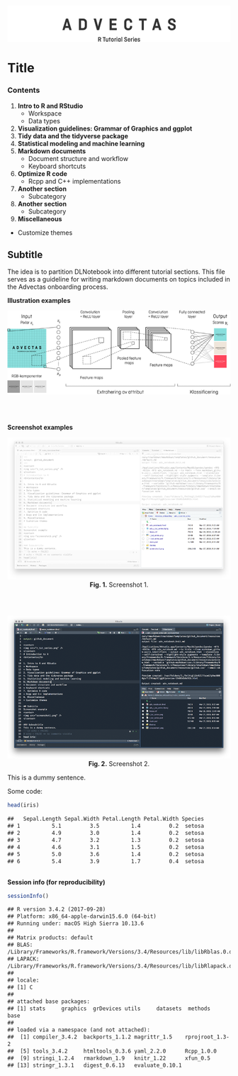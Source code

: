<center>
  <img src="r_tut_series.png" />
</center>

# Title

### Contents

1. <b>Intro to R and RStudio</b>
    * Workspace
    * Data types
2. <b>Visualization guidelines: Grammar of Graphics and ggplot</b>
3. <b>Tidy data and the tidyverse package</b>
4. <b>Statistical modeling and machine learning</b>
5. <b>Markdown documents</b>
    * Document structure and workflow
    * Keyboard shortcuts
6. <b>Optimize R code</b>
    * Rcpp and C++ implementations
7. <b>Another section</b>
    * Subcategory
8. <b>Another section</b>
    * Subcategory
9. <b>Miscellaneous</b>
* Customize themes


## Subtitle
The idea is to partition DLNotebook into different tutorial sections. This file serves as a guideline for writing markdown documents on topics included in the Advectas onboarding process.

<b>Illustration examples</b>

<p align="center">
  <img src="cnn.png" />
</p>
<br><br>

<b>Screenshot examples</b>
<p align="center">
<img src="screen1.png" />
<b>Fig. 1.</b> Screenshot 1.
</p>
<br><br>
<p align="center">
<img src="screen1-dark.png" />
<b>Fig. 2.</b> Screenshot 2.
</p>

This is a dummy sentence.

Some code:
```r
head(iris)
```

```
##   Sepal.Length Sepal.Width Petal.Length Petal.Width Species
## 1          5.1         3.5          1.4         0.2  setosa
## 2          4.9         3.0          1.4         0.2  setosa
## 3          4.7         3.2          1.3         0.2  setosa
## 4          4.6         3.1          1.5         0.2  setosa
## 5          5.0         3.6          1.4         0.2  setosa
## 6          5.4         3.9          1.7         0.4  setosa
```
<br>
<b>Session info (for reproducibility)</b>

```r
sessionInfo()
```

```
## R version 3.4.2 (2017-09-28)
## Platform: x86_64-apple-darwin15.6.0 (64-bit)
## Running under: macOS High Sierra 10.13.6
## 
## Matrix products: default
## BLAS: /Library/Frameworks/R.framework/Versions/3.4/Resources/lib/libRblas.0.dylib
## LAPACK: /Library/Frameworks/R.framework/Versions/3.4/Resources/lib/libRlapack.dylib
## 
## locale:
## [1] C
## 
## attached base packages:
## [1] stats     graphics  grDevices utils     datasets  methods   base     
## 
## loaded via a namespace (and not attached):
##  [1] compiler_3.4.2  backports_1.1.2 magrittr_1.5    rprojroot_1.3-2
##  [5] tools_3.4.2     htmltools_0.3.6 yaml_2.2.0      Rcpp_1.0.0     
##  [9] stringi_1.2.4   rmarkdown_1.9   knitr_1.22      xfun_0.5       
## [13] stringr_1.3.1   digest_0.6.13   evaluate_0.10.1
```

